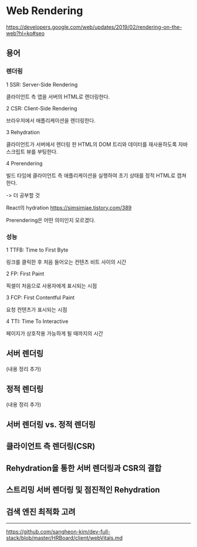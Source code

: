 # Web Rendering

<https://developers.google.com/web/updates/2019/02/rendering-on-the-web?hl=ko#seo>

## 용어

### 렌더링

1 SSR: Server-Side Rendering

클라이언트 측 앱을 서버의 HTML로 렌더링한다.

2 CSR: Client-Side Rendering

브라우저에서 애플리케이션을 렌더링한다.

3 Rehydration

클라이언트가 서버에서 렌더링 한 HTML의 DOM 트리와 데이터를 재사용하도록 자바스크립트 뷰를 부팅한다.

4 Prerendering

빌드 타임에 클라이언트 측 애플리케이션을 실행하여 초기 상태를 정적 HTML로 캡쳐한다.

-> 더 공부할 것

React의 hydration <https://simsimjae.tistory.com/389>

Prerendering은 어떤 의미인지 모르겠다.

### 성능

1 TTFB: Time to First Byte

링크를 클릭한 후 처음 들어오는 컨텐츠 비트 사이의 시간

2 FP: First Paint

픽셀이 처음으로 사용자에게 표시되는 시점

3 FCP: First Contentful Paint

요청 컨텐츠가 표시되는 시점

4 TTI: Time To Interactive

페이지가 상호작용 가능하게 될 때까지의 시간

## 서버 렌더링

(내용 정리 추가)

## 정적 렌더링

(내용 정리 추가)

## 서버 렌더링 vs. 정적 렌더링

## 클라이언트 측 렌더링(CSR)

## Rehydration을 통한 서버 렌더링과 CSR의 결합

## 스트리밍 서버 렌더링 및 점진적인 Rehydration

## 검색 엔진 최적화 고려

---

<https://github.com/sangheon-kim/dev-full-stack/blob/master/HRBoard/client/webVitals.md>

